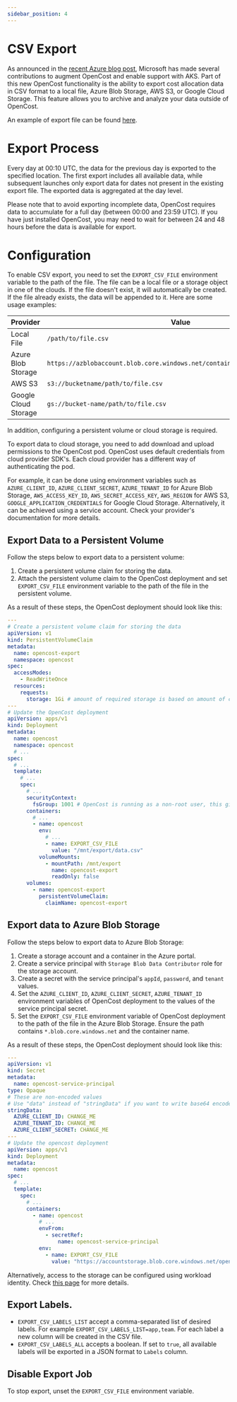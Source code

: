 ```yaml
---
sidebar_position: 4
---
```


# CSV Export

As announced in the [recent Azure blog post](http://aka.ms/aks/OpenCost-AKS), Microsoft has made several contributions to augment OpenCost and enable support with AKS. Part of this new OpenCost functionality is the ability to export cost allocation data in CSV format to a local file, Azure Blob Storage, AWS S3, or Google Cloud Storage. This feature allows you to archive and analyze your data outside of OpenCost.

An example of export file can be found [here](/export-sample.csv).

# Export Process

Every day at 00:10 UTC, the data for the previous day is exported to the specified location. The first export includes all available data, while subsequent launches only export data for dates not present in the existing export file. The exported data is aggregated at the day level.

Please note that to avoid exporting incomplete data, OpenCost requires data to accumulate for a full day (between 00:00 and 23:59 UTC). If you have just installed OpenCost, you may need to wait for between 24 and 48 hours before the data is available for export.


# Configuration

To enable CSV export, you need to set the `EXPORT_CSV_FILE` environment variable to the path of the file. The file can be a local file or a storage object in one of the clouds. If the file doesn't exist, it will automatically be created. If the file already exists, the data will be appended to it.
Here are some usage examples:

| Provider             | Value                                                                        |
|----------------------|------------------------------------------------------------------------------|
| Local File           | `/path/to/file.csv`                                                          |
| Azure Blob Storage   | `https://azblobaccount.blob.core.windows.net/containername/path/to/file.csv` |
| AWS S3               | `s3://bucketname/path/to/file.csv `                                          |
| Google Cloud Storage | `gs://bucket-name/path/to/file.csv`                                          |


In addition, configuring a persistent volume or cloud storage is required.

To export data to cloud storage, you need to add download and upload permissions to the OpenCost pod. OpenCost uses default credentials from cloud provider SDK's. Each cloud provider has a different way of authenticating the pod.

For example, it can be done using environment variables such as `AZURE_CLIENT_ID`, `AZURE_CLIENT_SECRET`, `AZURE_TENANT_ID` for Azure Blob Storage, `AWS_ACCESS_KEY_ID`, `AWS_SECRET_ACCESS_KEY`, `AWS_REGION` for AWS S3, `GOOGLE_APPLICATION_CREDENTIALS` for Google Cloud Storage. Alternatively, it can be achieved using a service account. Check your provider's documentation for more details.

## Export Data to a Persistent Volume

Follow the steps below to export data to a persistent volume:

1. Create a persistent volume claim for storing the data.
2. Attach the persistent volume claim to the OpenCost deployment and set `EXPORT_CSV_FILE` environment variable to the path of the file in the persistent volume.

As a result of these steps, the OpenCost deployment should look like this:

```yaml
---
# Create a persistent volume claim for storing the data
apiVersion: v1
kind: PersistentVolumeClaim
metadata:
  name: opencost-export
  namespace: opencost
spec:
  accessModes:
    - ReadWriteOnce
  resources:
    requests:
      storage: 1Gi # amount of required storage is based on amount of containers running on the cluster, adjust if required
---
# Update the OpenCost deployment
apiVersion: apps/v1
kind: Deployment
metadata:
  name: opencost
  namespace: opencost
  # ...
spec:
  # ...
  template:
    # ...
    spec:
      # ...
      securityContext:
        fsGroup: 1001 # OpenCost is running as a non-root user, this gives container permission to write to the pvc
      containers:
        # ...
        - name: opencost
          env:
            # ...
            - name: EXPORT_CSV_FILE
              value: "/mnt/export/data.csv"
          volumeMounts:
            - mountPath: /mnt/export
              name: opencost-export
              readOnly: false
      volumes:
        - name: opencost-export
          persistentVolumeClaim:
            claimName: opencost-export
```

## Export data to Azure Blob Storage

Follow the steps below to export data to Azure Blob Storage:
1. Create a storage account and a container in the Azure portal.
2. Create a service principal with `Storage Blob Data Contributor` role for the storage account.
3. Create a secret with the service principal's `appId`, `password`, and `tenant` values.
4. Set the `AZURE_CLIENT_ID`, `AZURE_CLIENT_SECRET`, `AZURE_TENANT_ID` environment variables of OpenCost deployment to the values of the service principal secret.
5. Set the `EXPORT_CSV_FILE` environment variable of OpenCost deployment to the path of the file in the Azure Blob Storage. Ensure the path contains `*.blob.core.windows.net` and the container name.

As a result of these steps, the OpenCost deployment should look like this:
```yaml
---
apiVersion: v1
kind: Secret
metadata:
  name: opencost-service-principal
type: Opaque
# These are non-encoded values
# Use "data" instead of "stringData" if you want to write base64 encoded secrets
stringData:
  AZURE_CLIENT_ID: CHANGE_ME
  AZURE_TENANT_ID: CHANGE_ME
  AZURE_CLIENT_SECRET: CHANGE_ME
---
# Update the opencost deployment
apiVersion: apps/v1
kind: Deployment
metadata:
  name: opencost
spec:
  # ...
  template:
    spec:
      # ...
      containers:
        - name: opencost
          # ...
          envFrom:
            - secretRef:
                name: opencost-service-principal
          env:
            - name: EXPORT_CSV_FILE
              value: "https://accountstorage.blob.core.windows.net/opencost/path/to/file.csv"
```

Alternatively, access to the storage can be configured using workload identity.
Check [this page](https://learn.microsoft.com/en-us/azure/aks/workload-identity-overview) for more details.

## Export Labels.

- `EXPORT_CSV_LABELS_LIST` accept a comma-separated list of desired labels. For example `EXPORT_CSV_LABELS_LIST=app,team`. For each label a new column will be created in the CSV file.
- `EXPORT_CSV_LABELS_ALL` accepts a boolean. If set to `true`, all available labels will be exported in a JSON format to `Labels` column.

## Disable Export Job

To stop export, unset the `EXPORT_CSV_FILE` environment variable.
